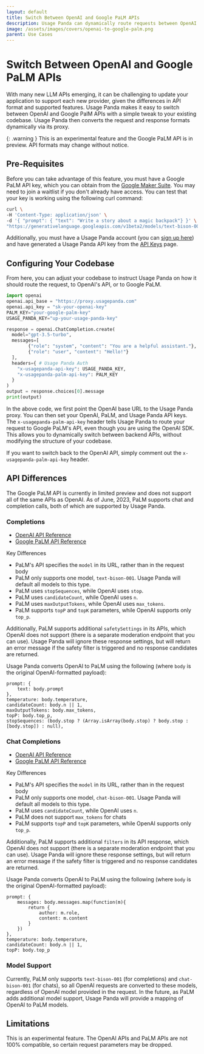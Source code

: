 ```yaml
---
layout: default
title: Switch Between OpenAI and Google PaLM APIs
description: Usage Panda can dynamically route requests between OpenAI and Google PaLM using the same OpenAI API format.
image: /assets/images/covers/openai-to-google-palm.png
parent: Use Cases
---
```


# Switch Between OpenAI and Google PaLM APIs

With many new LLM APIs emerging, it can be challenging to update your application to support each new provider, given the differences in API format and supported features. Usage Panda makes it easy to switch between OpenAI and Google PalM APIs with a simple tweak to your existing codebase. Usage Panda then converts the request and response formats dynamically via its proxy.

{: .warning }
This is an experimental feature and the Google PaLM API is in preview. API formats may change without notice.

## Pre-Requisites
Before you can take advantage of this feature, you must have a Google PaLM API key, which you can obtain from the [Google Maker Suite](https://makersuite.google.com/). You may need to join a waitlist if you don't already have access. You can test that your key is working using the following curl command:

```bash
curl \
-H 'Content-Type: application/json' \
-d '{ "prompt": { "text": "Write a story about a magic backpack"} }' \
"https://generativelanguage.googleapis.com/v1beta2/models/text-bison-001:generateText?key=YOUR_API_KEY"
```

Additionally, you must have a Usage Panda account (you can [sign up here](https://app.usagepanda.com)) and have generated a Usage Panda API key from the [API Keys](https://app.usagepanda.com/connections) page.

## Configuring Your Codebase
From here, you can adjust your codebase to instruct Usage Panda on how it should route the request, to OpenAI's API, or to Google PaLM.

```python
import openai
openai.api_base = "https://proxy.usagepanda.com"
openai.api_key = "sk-your-openai-key"
PALM_KEY="your-google-palm-key"
USAGE_PANDA_KEY="up-your-usage-panda-key"

response = openai.ChatCompletion.create(
  model="gpt-3.5-turbo",
  messages=[
        {"role": "system", "content": "You are a helpful assistant."},
        {"role": "user", "content": "Hello!"}
  ],
  headers={ # Usage Panda Auth
    "x-usagepanda-api-key": USAGE_PANDA_KEY,
    "x-usagepanda-palm-api-key": PALM_KEY
  }
)
output = response.choices[0].message
print(output)
```

In the above code, we first point the OpenAI base URL to the Usage Panda proxy. You can then set your OpenAI, PaLM, and Usage Panda API keys. The `x-usagepanda-palm-api-key` header tells Usage Panda to route your request to Google PaLM's API, even though you are using the OpenAI SDK. This allows you to dynamically switch between backend APIs, without modifying the structure of your codebase.

If you want to switch back to the OpenAI API, simply comment out the `x-usagepanda-palm-api-key` header.

## API Differences
The Google PaLM API is currently in limited preview and does not support all of the same APIs as OpenAI. As of June, 2023, PaLM supports chat and completion calls, both of which are supported by Usage Panda.

### Completions

* [OpenAI API Reference](https://platform.openai.com/docs/api-reference/completions/create)
* [Google PaLM API Reference](https://developers.generativeai.google/api/rest/generativelanguage/models/generateText)

Key Differences
* PaLM's API specifies the `model` in its URL, rather than in the request body
* PaLM only supports one model, `text-bison-001`. Usage Panda will default all models to this type.
* PaLM uses `stopSequences`, while OpenAI uses `stop`.
* PaLM uses `candidateCount`, while OpenAI uses `n`.
* PaLM uses `maxOutputTokens`, while OpenAI uses `max_tokens`.
* PaLM supports `topP` and `topK` parameters, while OpenAI supports only `top_p`.

Additionally, PaLM supports additional `safetySettings` in its APIs, which OpenAI does not support (there is a separate moderation endpoint that you can use). Usage Panda will ignore these response settings, but will return an error message if the safety filter is triggered and no response candidates are returned.

Usage Panda converts OpenAI to PaLM using the following (where `body` is the original OpenAI-formatted payload):
```
prompt: {
    text: body.prompt
},
temperature: body.temperature,
candidateCount: body.n || 1,
maxOutputTokens: body.max_tokens,
topP: body.top_p,
stopSequences: (body.stop ? (Array.isArray(body.stop) ? body.stop : [body.stop]) : null),
```

### Chat Completions

* [OpenAI API Reference](https://platform.openai.com/docs/api-reference/chat/create)
* [Google PaLM API Reference](https://developers.generativeai.google/api/rest/generativelanguage/models/generateMessage)

Key Differences
* PaLM's API specifies the `model` in its URL, rather than in the request body
* PaLM only supports one model, `chat-bison-001`. Usage Panda will default all models to this type.
* PaLM uses `candidateCount`, while OpenAI uses `n`.
* PaLM does not support `max_tokens` for chats
* PaLM supports `topP` and `topK` parameters, while OpenAI supports only `top_p`.

Additionally, PaLM supports additional `filters` in its API response, which OpenAI does not support (there is a separate moderation endpoint that you can use). Usage Panda will ignore these response settings, but will return an error message if the safety filter is triggered and no response candidates are returned.

Usage Panda converts OpenAI to PaLM using the following (where `body` is the original OpenAI-formatted payload):
```
prompt: {
    messages: body.messages.map(function(m){
        return {
            author: m.role,
            content: m.content
        }
    })
},
temperature: body.temperature,
candidateCount: body.n || 1,
topP: body.top_p
```

### Model Support
Currently, PaLM only supports `text-bison-001` (for completions) and `chat-bison-001` (for chats), so all OpenAI requests are converted to these models, regardless of OpenAI model provided in the request. In the future, as PaLM adds additional model support, Usage Panda will provide a mapping of OpenAI to PaLM models.

## Limitations
This is an experimental feature. The OpenAI APIs and PaLM APIs are not 100% compatible, so certain request parameters may be dropped.
